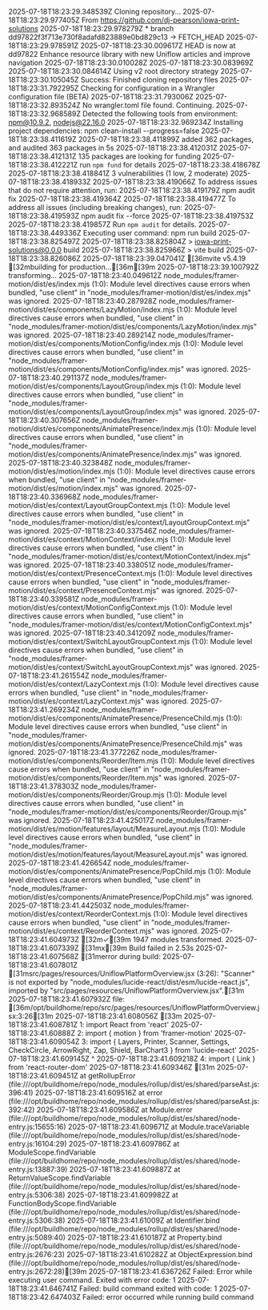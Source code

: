 2025-07-18T18:23:29.348539Z	Cloning repository...
2025-07-18T18:23:29.977405Z	From https://github.com/dj-pearson/iowa-print-solutions
2025-07-18T18:23:29.978279Z	 * branch            dd97822f3f713e730f8adafd823889e0bd829c13 -> FETCH_HEAD
2025-07-18T18:23:29.978591Z	
2025-07-18T18:23:30.009617Z	HEAD is now at dd97822 Enhance resource library with new Uniflow articles and improve navigation
2025-07-18T18:23:30.010028Z	
2025-07-18T18:23:30.083969Z	
2025-07-18T18:23:30.084614Z	Using v2 root directory strategy
2025-07-18T18:23:30.105045Z	Success: Finished cloning repository files
2025-07-18T18:23:31.792295Z	Checking for configuration in a Wrangler configuration file (BETA)
2025-07-18T18:23:31.793006Z	
2025-07-18T18:23:32.893524Z	No wrangler.toml file found. Continuing.
2025-07-18T18:23:32.968589Z	Detected the following tools from environment: npm@10.9.2, nodejs@22.16.0
2025-07-18T18:23:32.969234Z	Installing project dependencies: npm clean-install --progress=false
2025-07-18T18:23:38.411619Z	
2025-07-18T18:23:38.411899Z	added 362 packages, and audited 363 packages in 5s
2025-07-18T18:23:38.412031Z	
2025-07-18T18:23:38.412131Z	135 packages are looking for funding
2025-07-18T18:23:38.412221Z	  run `npm fund` for details
2025-07-18T18:23:38.418678Z	
2025-07-18T18:23:38.418841Z	3 vulnerabilities (1 low, 2 moderate)
2025-07-18T18:23:38.418933Z	
2025-07-18T18:23:38.419066Z	To address issues that do not require attention, run:
2025-07-18T18:23:38.419179Z	  npm audit fix
2025-07-18T18:23:38.419364Z	
2025-07-18T18:23:38.419477Z	To address all issues (including breaking changes), run:
2025-07-18T18:23:38.419593Z	  npm audit fix --force
2025-07-18T18:23:38.419753Z	
2025-07-18T18:23:38.419857Z	Run `npm audit` for details.
2025-07-18T18:23:38.449336Z	Executing user command: npm run build
2025-07-18T18:23:38.825497Z	
2025-07-18T18:23:38.825804Z	> iowa-print-solutions@0.0.0 build
2025-07-18T18:23:38.825966Z	> vite build
2025-07-18T18:23:38.826086Z	
2025-07-18T18:23:39.047041Z	[36mvite v5.4.19 [32mbuilding for production...[36m[39m
2025-07-18T18:23:39.100792Z	transforming...
2025-07-18T18:23:40.049612Z	node_modules/framer-motion/dist/es/index.mjs (1:0): Module level directives cause errors when bundled, "use client" in "node_modules/framer-motion/dist/es/index.mjs" was ignored.
2025-07-18T18:23:40.287928Z	node_modules/framer-motion/dist/es/components/LazyMotion/index.mjs (1:0): Module level directives cause errors when bundled, "use client" in "node_modules/framer-motion/dist/es/components/LazyMotion/index.mjs" was ignored.
2025-07-18T18:23:40.289214Z	node_modules/framer-motion/dist/es/components/MotionConfig/index.mjs (1:0): Module level directives cause errors when bundled, "use client" in "node_modules/framer-motion/dist/es/components/MotionConfig/index.mjs" was ignored.
2025-07-18T18:23:40.291137Z	node_modules/framer-motion/dist/es/components/LayoutGroup/index.mjs (1:0): Module level directives cause errors when bundled, "use client" in "node_modules/framer-motion/dist/es/components/LayoutGroup/index.mjs" was ignored.
2025-07-18T18:23:40.307656Z	node_modules/framer-motion/dist/es/components/AnimatePresence/index.mjs (1:0): Module level directives cause errors when bundled, "use client" in "node_modules/framer-motion/dist/es/components/AnimatePresence/index.mjs" was ignored.
2025-07-18T18:23:40.323848Z	node_modules/framer-motion/dist/es/motion/index.mjs (1:0): Module level directives cause errors when bundled, "use client" in "node_modules/framer-motion/dist/es/motion/index.mjs" was ignored.
2025-07-18T18:23:40.336968Z	node_modules/framer-motion/dist/es/context/LayoutGroupContext.mjs (1:0): Module level directives cause errors when bundled, "use client" in "node_modules/framer-motion/dist/es/context/LayoutGroupContext.mjs" was ignored.
2025-07-18T18:23:40.337546Z	node_modules/framer-motion/dist/es/context/MotionContext/index.mjs (1:0): Module level directives cause errors when bundled, "use client" in "node_modules/framer-motion/dist/es/context/MotionContext/index.mjs" was ignored.
2025-07-18T18:23:40.338051Z	node_modules/framer-motion/dist/es/context/PresenceContext.mjs (1:0): Module level directives cause errors when bundled, "use client" in "node_modules/framer-motion/dist/es/context/PresenceContext.mjs" was ignored.
2025-07-18T18:23:40.339581Z	node_modules/framer-motion/dist/es/context/MotionConfigContext.mjs (1:0): Module level directives cause errors when bundled, "use client" in "node_modules/framer-motion/dist/es/context/MotionConfigContext.mjs" was ignored.
2025-07-18T18:23:40.341209Z	node_modules/framer-motion/dist/es/context/SwitchLayoutGroupContext.mjs (1:0): Module level directives cause errors when bundled, "use client" in "node_modules/framer-motion/dist/es/context/SwitchLayoutGroupContext.mjs" was ignored.
2025-07-18T18:23:41.261554Z	node_modules/framer-motion/dist/es/context/LazyContext.mjs (1:0): Module level directives cause errors when bundled, "use client" in "node_modules/framer-motion/dist/es/context/LazyContext.mjs" was ignored.
2025-07-18T18:23:41.269234Z	node_modules/framer-motion/dist/es/components/AnimatePresence/PresenceChild.mjs (1:0): Module level directives cause errors when bundled, "use client" in "node_modules/framer-motion/dist/es/components/AnimatePresence/PresenceChild.mjs" was ignored.
2025-07-18T18:23:41.377226Z	node_modules/framer-motion/dist/es/components/Reorder/Item.mjs (1:0): Module level directives cause errors when bundled, "use client" in "node_modules/framer-motion/dist/es/components/Reorder/Item.mjs" was ignored.
2025-07-18T18:23:41.378303Z	node_modules/framer-motion/dist/es/components/Reorder/Group.mjs (1:0): Module level directives cause errors when bundled, "use client" in "node_modules/framer-motion/dist/es/components/Reorder/Group.mjs" was ignored.
2025-07-18T18:23:41.425017Z	node_modules/framer-motion/dist/es/motion/features/layout/MeasureLayout.mjs (1:0): Module level directives cause errors when bundled, "use client" in "node_modules/framer-motion/dist/es/motion/features/layout/MeasureLayout.mjs" was ignored.
2025-07-18T18:23:41.426654Z	node_modules/framer-motion/dist/es/components/AnimatePresence/PopChild.mjs (1:0): Module level directives cause errors when bundled, "use client" in "node_modules/framer-motion/dist/es/components/AnimatePresence/PopChild.mjs" was ignored.
2025-07-18T18:23:41.442503Z	node_modules/framer-motion/dist/es/context/ReorderContext.mjs (1:0): Module level directives cause errors when bundled, "use client" in "node_modules/framer-motion/dist/es/context/ReorderContext.mjs" was ignored.
2025-07-18T18:23:41.604973Z	[32m✓[39m 1947 modules transformed.
2025-07-18T18:23:41.607339Z	[31mx[39m Build failed in 2.53s
2025-07-18T18:23:41.607568Z	[31merror during build:
2025-07-18T18:23:41.607801Z	[31msrc/pages/resources/UniflowPlatformOverview.jsx (3:26): "Scanner" is not exported by "node_modules/lucide-react/dist/esm/lucide-react.js", imported by "src/pages/resources/UniflowPlatformOverview.jsx".[31m
2025-07-18T18:23:41.607932Z	file: [36m/opt/buildhome/repo/src/pages/resources/UniflowPlatformOverview.jsx:3:26[31m
2025-07-18T18:23:41.608056Z	[33m
2025-07-18T18:23:41.608781Z	1: import React from 'react'
2025-07-18T18:23:41.60888Z	2: import { motion } from 'framer-motion'
2025-07-18T18:23:41.609054Z	3: import { Layers, Printer, Scanner, Settings, CheckCircle, ArrowRight, Zap, Shield, BarChart3 } from 'lucide-react'
2025-07-18T18:23:41.609145Z	                             ^
2025-07-18T18:23:41.609218Z	4: import { Link } from 'react-router-dom'
2025-07-18T18:23:41.609346Z	[31m
2025-07-18T18:23:41.609451Z	    at getRollupError (file:///opt/buildhome/repo/node_modules/rollup/dist/es/shared/parseAst.js:396:41)
2025-07-18T18:23:41.609516Z	    at error (file:///opt/buildhome/repo/node_modules/rollup/dist/es/shared/parseAst.js:392:42)
2025-07-18T18:23:41.609586Z	    at Module.error (file:///opt/buildhome/repo/node_modules/rollup/dist/es/shared/node-entry.js:15655:16)
2025-07-18T18:23:41.609671Z	    at Module.traceVariable (file:///opt/buildhome/repo/node_modules/rollup/dist/es/shared/node-entry.js:16104:29)
2025-07-18T18:23:41.609786Z	    at ModuleScope.findVariable (file:///opt/buildhome/repo/node_modules/rollup/dist/es/shared/node-entry.js:13887:39)
2025-07-18T18:23:41.609887Z	    at ReturnValueScope.findVariable (file:///opt/buildhome/repo/node_modules/rollup/dist/es/shared/node-entry.js:5306:38)
2025-07-18T18:23:41.609982Z	    at FunctionBodyScope.findVariable (file:///opt/buildhome/repo/node_modules/rollup/dist/es/shared/node-entry.js:5306:38)
2025-07-18T18:23:41.61009Z	    at Identifier.bind (file:///opt/buildhome/repo/node_modules/rollup/dist/es/shared/node-entry.js:5089:40)
2025-07-18T18:23:41.610187Z	    at Property.bind (file:///opt/buildhome/repo/node_modules/rollup/dist/es/shared/node-entry.js:2676:23)
2025-07-18T18:23:41.610282Z	    at ObjectExpression.bind (file:///opt/buildhome/repo/node_modules/rollup/dist/es/shared/node-entry.js:2672:28)[39m
2025-07-18T18:23:41.636726Z	Failed: Error while executing user command. Exited with error code: 1
2025-07-18T18:23:41.646741Z	Failed: build command exited with code: 1
2025-07-18T18:23:42.647403Z	Failed: error occurred while running build command
